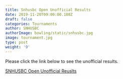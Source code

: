 ```yaml
---
title: Snhusbc Open Unofficial Results
date: 2019-11-20T09:00:00.108Z
draft: false
categories: Tournaments
author: SNHUSBC
authorImage: bowling/static/snhusbc.jpg
image: tournament.jpg
type: post
weight: '9'
---
```


Please click the link below to see the unofficial results.

<a href="index.pdf" target ="blank">SNHUSBC Open Unofficial Reuslts</a>